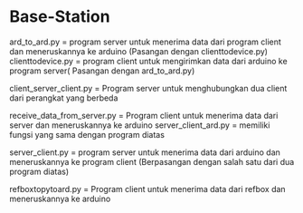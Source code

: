 # Base-Station

ard_to_ard.py = program server untuk menerima data dari program client dan meneruskannya ke arduino (Pasangan dengan clienttodevice.py)
clienttodevice.py = program client untuk mengirimkan data dari arduino ke program server( Pasangan dengan ard_to_ard.py)

client_server_client.py = Program server untuk menghubungkan dua client dari perangkat yang berbeda 

receive_data_from_server.py = Program client untuk menerima data dari server dan meneruskannya ke arduino
server_client_ard.py = memiliki fungsi yang sama dengan program diatas 

server_client.py = program server untuk menerima data dari arduino dan meneruskannya ke program client (Berpasangan dengan salah satu dari dua program diatas)

refboxtopytoard.py = Program client untuk menerima data dari refbox dan meneruskannya ke arduino




